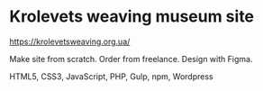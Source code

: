 # Krolevets weaving museum site

https://krolevetsweaving.org.ua/

Make site from scratch. 
Order from freelance.
Design with Figma.

HTML5, CSS3, JavaScript, PHP, Gulp, npm, Wordpress
